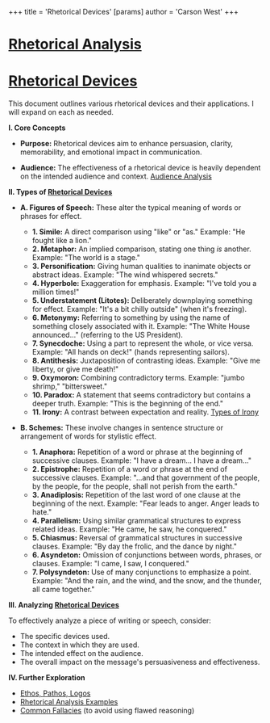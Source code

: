 +++
 title = 'Rhetorical Devices'
[params]
	author = 'Carson West'
+++
# [Rhetorical Analysis](./../rhetorical-analysis/)
# [Rhetorical Devices](./../rhetorical-devices/)

This document outlines various rhetorical devices and their applications.  I will expand on each as needed.

**I. Core Concepts**

* **Purpose:**  Rhetorical devices aim to enhance persuasion, clarity, memorability, and emotional impact in communication.

* **Audience:** The effectiveness of a rhetorical device is heavily dependent on the intended audience and context. [Audience Analysis](./../audience-analysis/)


**II.  Types of [Rhetorical Devices](./../rhetorical-devices/)**

* **A. Figures of Speech:** These alter the typical meaning of words or phrases for effect.

    * **1. Simile:** A direct comparison using "like" or "as."  Example:  "He fought like a lion."
    * **2. Metaphor:** An implied comparison, stating one thing *is* another. Example: "The world is a stage."
    * **3. Personification:** Giving human qualities to inanimate objects or abstract ideas. Example: "The wind whispered secrets."
    * **4. Hyperbole:**  Exaggeration for emphasis. Example: "I've told you a million times!"
    * **5. Understatement (Litotes):** Deliberately downplaying something for effect. Example: "It's a bit chilly outside" (when it's freezing).
    * **6. Metonymy:**  Referring to something by using the name of something closely associated with it. Example: "The White House announced..." (referring to the US President).
    * **7. Synecdoche:**  Using a part to represent the whole, or vice versa. Example: "All hands on deck!" (hands representing sailors).
    * **8. Antithesis:** Juxtaposition of contrasting ideas. Example: "Give me liberty, or give me death!"
    * **9. Oxymoron:**  Combining contradictory terms. Example: "jumbo shrimp," "bittersweet."
    * **10. Paradox:** A statement that seems contradictory but contains a deeper truth. Example: "This is the beginning of the end."
    * **11. Irony:**  A contrast between expectation and reality.  [Types of Irony](./../types-of-irony/)


* **B. Schemes:**  These involve changes in sentence structure or arrangement of words for stylistic effect.

    * **1. Anaphora:** Repetition of a word or phrase at the beginning of successive clauses. Example:  "I have a dream... I have a dream..."
    * **2. Epistrophe:** Repetition of a word or phrase at the end of successive clauses. Example: "...and that government of the people, by the people, for the people, shall not perish from the earth."
    * **3. Anadiplosis:** Repetition of the last word of one clause at the beginning of the next. Example: "Fear leads to anger. Anger leads to hate."
    * **4. Parallelism:**  Using similar grammatical structures to express related ideas. Example: "He came, he saw, he conquered."
    * **5. Chiasmus:**  Reversal of grammatical structures in successive clauses. Example: "By day the frolic, and the dance by night."
    * **6. Asyndeton:**  Omission of conjunctions between words, phrases, or clauses. Example: "I came, I saw, I conquered."
    * **7. Polysyndeton:**  Use of many conjunctions to emphasize a point. Example: "And the rain, and the wind, and the snow, and the thunder, all came together."


**III.  Analyzing [Rhetorical Devices](./../rhetorical-devices/)**

To effectively analyze a piece of writing or speech, consider:

* The specific devices used.
* The context in which they are used.
* The intended effect on the audience.
* The overall impact on the message's persuasiveness and effectiveness.


**IV.  Further Exploration**

* [Ethos, Pathos, Logos](./../ethos-pathos-logos/)
* [Rhetorical Analysis Examples](./../rhetorical-analysis-examples/)
* [Common Fallacies](./../common-fallacies/)  (to avoid using flawed reasoning)

